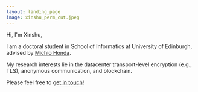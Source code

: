```yaml
---
layout: landing_page
image: xinshu_perm_cut.jpeg
---
```

<!-- ![Test Image](/xinshu_perm.jpeg) -->

Hi, I'm Xinshu,

I am a doctoral student in School of Informatics at University of Edinburgh, advised by [Michio Honda](https://micchie.net).

My research interests lie in the datacenter transport-level encryption (e.g., TLS), anonymous communication, and blockchain. 

Please feel free to [get in touch](mailto:maxinshusu@gmail.com)!
